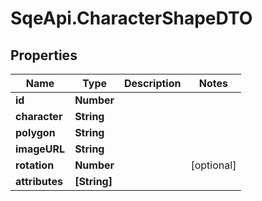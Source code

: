 # SqeApi.CharacterShapeDTO

## Properties

Name | Type | Description | Notes
------------ | ------------- | ------------- | -------------
**id** | **Number** |  | 
**character** | **String** |  | 
**polygon** | **String** |  | 
**imageURL** | **String** |  | 
**rotation** | **Number** |  | [optional] 
**attributes** | **[String]** |  | 


